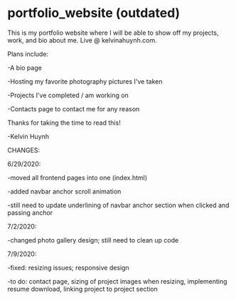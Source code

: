 # portfolio_website (outdated)

This is my portfolio website where I will be able to show off my projects, work, and bio about me. Live @ kelvinahuynh.com.

Plans include:

-A bio page

-Hosting my favorite photography pictures I've taken

-Projects I've completed / am working on

-Contacts page to contact me for any reason


Thanks for taking the time to read this!

-Kelvin Huynh

CHANGES:

  6/29/2020:
  
  -moved all frontend pages into one (index.html)
  
  -added navbar anchor scroll animation
  
  -still need to update underlining of navbar anchor section when clicked and passing anchor
  
  7/2/2020:
  
  -changed photo gallery design; still need to clean up code
  
 7/9/2020:
 
 -fixed: resizing issues; responsive design
 
 -to do: contact page, sizing of project images when resizing, implementing resume download, linking project to project section
  


